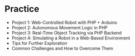 # Practice

* Project 1: Web-Controlled Robot with PHP + Arduino
* Project 2: Autonomous Movement Logic in PHP
* Project 3: Real-Time Object Tracking via PHP Backend
* Project 4: Simulating a Robot in a Web-Based Environment
* Tips for Further Exploration
* Common Challenges and How to Overcome Them
